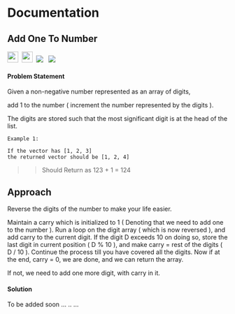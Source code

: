 # Documentation

## Add One To Number

<a><img src= "https://img.shields.io/badge/-Google-orange" height="25">&nbsp;&nbsp;<img src= 
"https://img.shields.io/badge/-Microsoft-blue" height="25">&nbsp;&nbsp;<img src= "https://img.shields.io/badge/-InterviewBit-violet" >
&nbsp;&nbsp;<img src= "https://img.shields.io/badge/-Python-brightgreen"></a>

#### Problem Statement

Given a non-negative number represented as an array of digits,

add 1 to the number ( increment the number represented by the digits ).

The digits are stored such that the most significant digit is at the head of the list.

    Example 1:

    If the vector has [1, 2, 3]
    the returned vector should be [1, 2, 4]

> > Should Return as 123 + 1 = 124

## Approach

Reverse the digits of the number to make your life easier.

Maintain a carry which is initialized to 1 ( Denoting that we need to add one to the number ).
Run a loop on the digit array ( which is now reversed ), and add carry to the current digit. If the digit D exceeds 10 on doing so, store the last digit in current position ( D % 10 ), and make carry = rest of the digits ( D / 10 ). Continue the process till you have covered all the digits.
Now if at the end, carry = 0, we are done, and we can return the array.

If not, we need to add one more digit, with carry in it.

#### Solution

To be added soon ... .. ...
